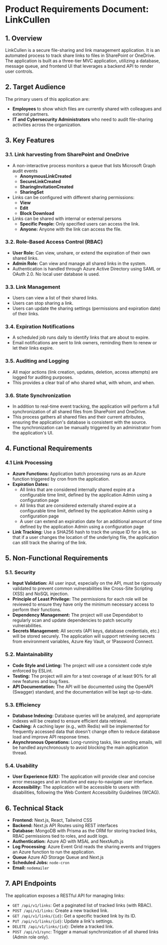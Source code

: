 # Product Requirements Document: LinkCullen

## 1. Overview

LinkCullen is a secure file-sharing and link management application. It is an automated process to track share links to files in SharePoint or OneDrive. The application is built as a three-tier MVC application, utilizing a database, message queue, and frontend UI that leverages a backend API to render user controls.

## 2. Target Audience

The primary users of this application are:
*   **Employees** to show which files are currently shared with colleagues and external partners.
*   **IT and Cybersecurity Administrators** who need to audit file-sharing activities across the organization.

## 3. Key Features

### 3.1. Link harvesting from SharePoint and OneDrive
*   A non-interactive process monitors a queue that lists Microsoft Graph audit events
    *   **AnonymousLinkCreated**
    *   **SecureLinkCreated**
    *   **SharingInvitationCreated**
    *   **SharingSet**
*   Links can be configured with different sharing permissions:
    *   **View**
    *   **Edit**
    *   **Block Download**
*   Links can be shared with internal or external persons
    *   **Specific People:** Only specified users can access the link.
    *   **Anyone:** Anyone with the link can access the file.

### 3.2. Role-Based Access Control (RBAC)
*   **User Role:** Can view, unshare, or extend the expiration of their own shared links.
*   **Admin Role:** Can view and manage all shared links in the system.
*   Authentication is handled through Azure Active Directory using SAML or OAuth 2.0. No local user database is used.

### 3.3. Link Management
*   Users can view a list of their shared links.
*   Users can stop sharing a link.
*   Users can update the sharing settings (permissions and expiration date) of their links.

### 3.4. Expiration Notifications
*   A scheduled job runs daily to identify links that are about to expire.
*   Email notifications are sent to link owners, reminding them to renew or let their links expire.

### 3.5. Auditing and Logging
*   All major actions (link creation, updates, deletion, access attempts) are logged for auditing purposes.
*   This provides a clear trail of who shared what, with whom, and when.

### 3.6. State Synchronization
*   In addition to real-time event tracking, the application will perform a full synchronization of all shared files from SharePoint and OneDrive.
*   This process gathers all shared files and their current attributes, ensuring the application's database is consistent with the source.
*   The synchronization can be manually triggered by an administrator from the application's UI.

## 4. Functional Requirements

### 4.1 Link Processing
*   **Azure Functions:** Application batch processing runs as an Azure function triggered by cron from the application.
*   **Expiration Dates:**
    * All links that are considered internally shared expire at a configurable time limit, defined by the application Admin using a configuration page
    * All links that are considered externally shared expire at a configurable time limit, defined by the application Admin using a configuration page
    * A user can extend an expiration date for an additional amount of time defined by the application Admin using a configuration page
*   **Link Tracking:** Use a SHA256 hash to track the unique ID for a link, so that if a user changes the location of the underlying file, the application can still track the sharing of the link.

## 5. Non-Functional Requirements

### 5.1. Security
*   **Input Validation:** All user input, especially on the API, must be rigorously validated to prevent common vulnerabilities like Cross-Site Scripting (XSS) and NoSQL injection.
*   **Principle of Least Privilege:** The permissions for each role will be reviewed to ensure they have only the minimum necessary access to perform their functions.
*   **Dependency Management:** The project will use Dependabot to regularly scan and update dependencies to patch security vulnerabilities.
*   **Secrets Management:** All secrets (API keys, database credentials, etc.) will be stored securely. The application will support retrieving secrets from environment variables, Azure Key Vault, or 1Password Connect.

### 5.2. Maintainability
*   **Code Style and Linting:** The project will use a consistent code style enforced by ESLint.
*   **Testing:** The project will aim for a test coverage of at least 90% for all new features and bug fixes.
*   **API Documentation:** The API will be documented using the OpenAPI (Swagger) standard, and the documentation will be kept up-to-date.

### 5.3. Efficiency
*   **Database Indexing:** Database queries will be analyzed, and appropriate indexes will be created to ensure efficient data retrieval.
*   **Caching:** A caching layer (e.g., with Redis) will be implemented for frequently accessed data that doesn't change often to reduce database load and improve API response times.
*   **Asynchronous Operations:** Long-running tasks, like sending emails, will be handled asynchronously to avoid blocking the main application thread.

### 5.4. Usability
*   **User Experience (UX):** The application will provide clear and concise error messages and an intuitive and easy-to-navigate user interface.
*   **Accessibility:** The application will be accessible to users with disabilities, following the Web Content Accessibility Guidelines (WCAG).

## 6. Technical Stack

*   **Frontend:** Next.js, React, Tailwind CSS
*   **Backend:** Next.js API Routes using REST interfaces
*   **Database:** MongoDB with Prisma as the ORM for storing tracked links, RBAC permissions tied to roles, and audit logs.
*   **Authentication:** Azure AD with MSAL and NextAuth.js
*   **Log Processing**: Azure Event Grid reads the sharing events and triggers an Azure function to run the application.
*   **Queue** Azure AD Storage Queue and Next.js
*   **Scheduled Jobs:** `node-cron`
*   **Email:** `nodemailer`

## 7. API Endpoints

The application exposes a RESTful API for managing links:
*   `GET /api/v1/links`: Get a paginated list of tracked links (with RBAC).
*   `POST /api/v1/links`: Create a new tracked link.
*   `GET /api/v1/links/{id}`: Get a specific tracked link by its ID.
*   `PUT /api/v1/links/{id}`: Update a link's settings.
*   `DELETE /api/v1/links/{id}`: Delete a tracked link.
*   `POST /api/v1/sync`: Trigger a manual synchronization of all shared links (Admin role only).
